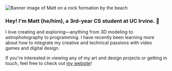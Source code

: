 ![Banner image of Matt on a rock formation by the beach](https://user-images.githubusercontent.com/77320253/161611259-9a49cf75-5ec3-4498-94e2-a348fd931ead.jpeg)


### Hey! I'm Matt (he/him), a 3rd-year CS student at UC Irvine. 🌟

I love creating and exploring—anything from 3D modeling to astrophotography to programming. I have recently been learning more about how to integrate my creative and technical passions with video games and digital design.

If you're interested in viewing any of my art and design projects or getting in touch, feel free to check out [my website](http://www.matthewgies.com)!
